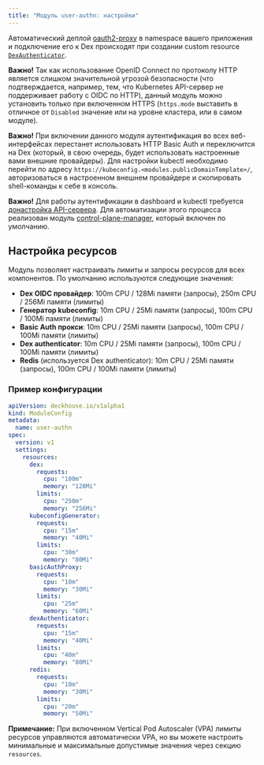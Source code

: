 ```yaml
---
title: "Модуль user-authn: настройки"
---
```


<!-- SCHEMA -->

Автоматический деплой [oauth2-proxy](https://github.com/oauth2-proxy/oauth2-proxy) в namespace вашего приложения и подключение его к Dex происходят при создании custom resource [`DexAuthenticator`](cr.html#dexauthenticator).

**Важно!** Так как использование OpenID Connect по протоколу HTTP является слишком значительной угрозой безопасности (что подтверждается, например, тем, что Kubernetes API-сервер не поддерживает работу с OIDC по HTTP), данный модуль можно установить только при включенном HTTPS (`https.mode` выставить в отличное от `Disabled` значение или на уровне кластера, или в самом модуле).

**Важно!** При включении данного модуля аутентификация во всех веб-интерфейсах перестанет использовать HTTP Basic Auth и переключится на Dex (который, в свою очередь, будет использовать настроенные вами внешние провайдеры).
Для настройки kubectl необходимо перейти по адресу `https://kubeconfig.<modules.publicDomainTemplate>/`, авторизоваться в настроенном внешнем провайдере и скопировать shell-команды к себе в консоль.

**Важно!** Для работы аутентификации в dashboard и kubectl требуется [донастройка API-сервера](faq.html#настройка-kube-apiserver). Для автоматизации этого процесса реализован модуль [control-plane-manager](../../modules/control-plane-manager/), который включен по умолчанию.

## Настройка ресурсов

Модуль позволяет настраивать лимиты и запросы ресурсов для всех компонентов. По умолчанию используются следующие значения:

- **Dex OIDC провайдер**: 100m CPU / 128Mi памяти (запросы), 250m CPU / 256Mi памяти (лимиты)
- **Генератор kubeconfig**: 10m CPU / 25Mi памяти (запросы), 100m CPU / 100Mi памяти (лимиты)
- **Basic Auth прокси**: 10m CPU / 25Mi памяти (запросы), 100m CPU / 100Mi памяти (лимиты)
- **Dex authenticator**: 10m CPU / 25Mi памяти (запросы), 100m CPU / 100Mi памяти (лимиты)
- **Redis** (используется Dex authenticator): 10m CPU / 25Mi памяти (запросы), 100m CPU / 100Mi памяти (лимиты)

### Пример конфигурации

```yaml
apiVersion: deckhouse.io/v1alpha1
kind: ModuleConfig
metadata:
  name: user-authn
spec:
  version: v1
  settings:
    resources:
      dex:
        requests:
          cpu: "100m"
          memory: "128Mi"
        limits:
          cpu: "250m"
          memory: "256Mi"
      kubeconfigGenerator:
        requests:
          cpu: "15m"
          memory: "40Mi"
        limits:
          cpu: "30m"
          memory: "80Mi"
      basicAuthProxy:
        requests:
          cpu: "10m"
          memory: "30Mi"
        limits:
          cpu: "25m"
          memory: "60Mi"
      dexAuthenticator:
        requests:
          cpu: "15m"
          memory: "40Mi"
        limits:
          cpu: "40m"
          memory: "80Mi"
      redis:
        requests:
          cpu: "10m"
          memory: "30Mi"
        limits:
          cpu: "20m"
          memory: "50Mi"
```

**Примечание:** При включенном Vertical Pod Autoscaler (VPA) лимиты ресурсов управляются автоматически VPA, но вы можете настроить минимальные и максимальные допустимые значения через секцию `resources`.
